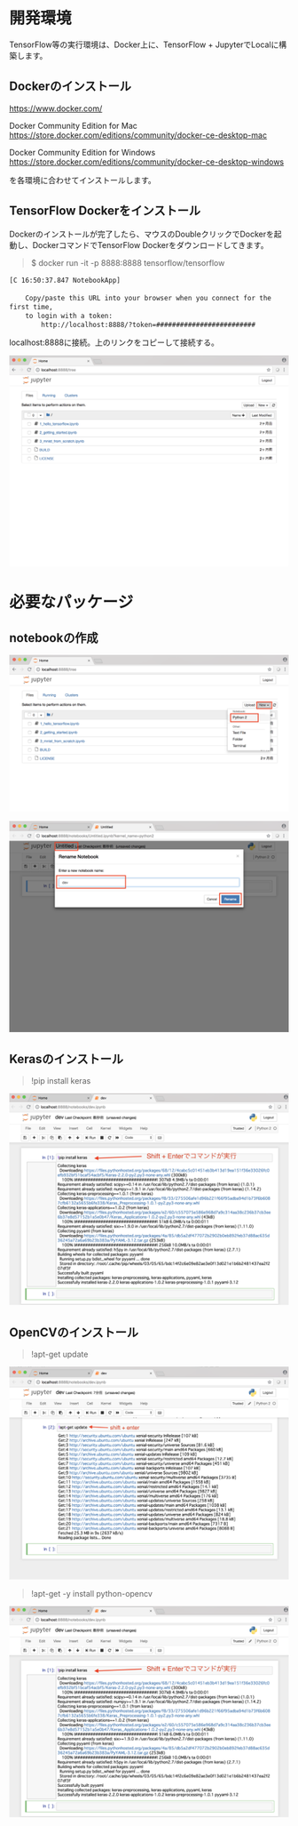 # 開発環境

TensorFlow等の実行環境は、Docker上に、TensorFlow + JupyterでLocalに構築します。

## Dockerのインストール

https://www.docker.com/

Docker Community Edition for Mac
https://store.docker.com/editions/community/docker-ce-desktop-mac

Docker Community Edition for Windows
https://store.docker.com/editions/community/docker-ce-desktop-windows

を各環境に合わせてインストールします。

## TensorFlow Dockerをインストール

Dockerのインストールが完了したら、マウスのDoubleクリックでDockerを起動し、DockerコマンドでTensorFlow Dockerをダウンロードしてきます。

> $ docker run -it -p 8888:8888 tensorflow/tensorflow

```
[C 16:50:37.847 NotebookApp] 
    
    Copy/paste this URL into your browser when you connect for the first time,
    to login with a token:
        http://localhost:8888/?token=#########################
```

localhost:8888に接続。上のリンクをコピーして接続する。

![](img/docker01.png)

# 必要なパッケージ

## notebookの作成

![](img/dev001.png)

![](img/dev002.png)


## Kerasのインストール

> !pip install keras

![](img/dev003.png)


## OpenCVのインストール

> !apt-get update

![](img/dev004.png)

> !apt-get  -y install python-opencv

![](img/dev003.png)
